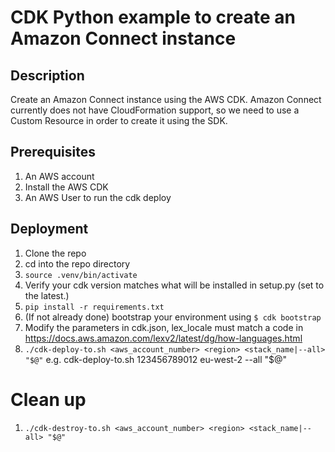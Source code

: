
# CDK Python example to create an Amazon Connect instance

## Description
Create an Amazon Connect instance using the AWS CDK.
Amazon Connect currently does not have CloudFormation support, so we need to use a Custom Resource in order to create it using the SDK.

## Prerequisites
1. An AWS account
1. Install the AWS CDK
1. An AWS User to run the cdk deploy

## Deployment

1. Clone the repo
1. cd into the repo directory
1. `source .venv/bin/activate`
1. Verify your cdk version matches what will be installed in setup.py (set to the latest.)
1. `pip install -r requirements.txt`
1. (If not already done) bootstrap your environment using ``` $ cdk bootstrap ```
1. Modify the parameters in cdk.json, lex_locale must match a code in https://docs.aws.amazon.com/lexv2/latest/dg/how-languages.html
1. `./cdk-deploy-to.sh <aws_account_number> <region> <stack_name|--all> "$@"` e.g. cdk-deploy-to.sh 123456789012 eu-west-2 --all "$@"

# Clean up
1. `./cdk-destroy-to.sh <aws_account_number> <region> <stack_name|--all> "$@"`
